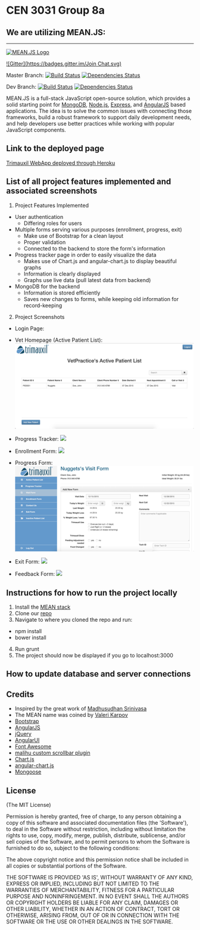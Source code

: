 # CEN 3031 Group 8a

## We are utilizing MEAN.JS:
-------------------------

[![MEAN.JS Logo](http://meanjs.org/img/logo-small.png)](http://meanjs.org/)

[![Gitter](https://badges.gitter.im/Join Chat.svg)](https://gitter.im/meanjs/mean?utm_source=badge&utm_medium=badge&utm_campaign=pr-badge&utm_content=badge)

Master Branch:
[![Build Status](https://travis-ci.org/meanjs/mean.svg?branch=master)](https://travis-ci.org/meanjs/mean)
[![Dependencies Status](https://david-dm.org/meanjs/mean.svg)](https://david-dm.org/meanjs/mean)

Dev Branch:
[![Build Status](https://travis-ci.org/meanjs/mean.svg?branch=0.4.1)](https://travis-ci.org/meanjs/mean)
[![Dependencies Status](https://david-dm.org/meanjs/mean/0.4.1.svg)](https://david-dm.org/meanjs/mean/0.4.1)

MEAN.JS is a full-stack JavaScript open-source solution, which provides a solid starting point for [MongoDB](http://www.mongodb.org/), [Node.js](http://www.nodejs.org/), [Express](http://expressjs.com/), and [AngularJS](http://angularjs.org/) based applications. The idea is to solve the common issues with connecting those frameworks, build a robust framework to support daily development needs, and help developers use better practices while working with popular JavaScript components.

## Link to the deployed page
[Trimauxil WebApp deployed through Heroku](https://morning-basin-7650.herokuapp.com)

## List of all project features implemented and associated screenshots
1. Project Features Implemented
  * User authentication
    * Differing roles for users
  * Multiple forms serving various purposes (enrollment, progress, exit)
    * Make use of Bootstrap for a clean layout
    * Proper validation
    * Connected to the backend to store the form's information
  * Progress tracker page in order to easily visualize the data
    * Makes use of Chart.js and angular-chart.js to display beautiful graphs
    * Information is clearly displayed
    * Graphs use live data (pull latest data from backend)
  * MongoDB for the backend
    * Information is stored efficiently
    * Saves new changes to forms, while keeping old information for record-keeping

2. Project Screenshots
  * Login Page:

  * Vet Homepage (Active Patient List):
  ![](https://github.com/sw8a/ISE_8a/blob/master/modules/core/client/img/demo-images/Patient%20List.png)

  * Progress Tracker:
  ![](https://github.com/sw8a/ISE_8a/blob/master/modules/core/client/img/demo-images/Overview%20Page.png)

  * Enrollment Form:
  ![](https://github.com/sw8a/ISE_8a/blob/master/modules/core/client/img/demo-images/Initial%20Health%20Assessment.png)

  * Progress Form:
  ![](https://github.com/sw8a/ISE_8a/blob/master/modules/core/client/img/demo-images/Progress%20Form.png)

  * Exit Form:
  ![](https://github.com/sw8a/ISE_8a/blob/master/modules/core/client/img/demo-images/Exit%20Health%20Assessment.png)

  * Feedback Form:
  ![](https://github.com/sw8a/ISE_8a/blob/master/modules/core/client/img/demo-images/Feedback.png)

## Instructions for how to run the project locally
1. Install the [MEAN stack](https://github.com/meanjs/mean)
2. Clone our [repo](https://github.com/sw8a/ISE_8a)
3. Navigate to where you cloned the repo and run:
  * npm install
  * bower install
4. Run grunt
5. The project should now be displayed if you go to localhost:3000

## How to update database and server connections

## Credits
* Inspired by the great work of [Madhusudhan Srinivasa](https://github.com/madhums/)
* The MEAN name was coined by [Valeri Karpov](http://blog.mongodb.org/post/49262866911/the-mean-stack-mongodb-expressjs-angularjs-and)
* [Bootstrap](http://getbootstrap.com/)
* [AngularJS](https://angularjs.org/)
* [jQuery](https://jquery.com/)
* [AngularUI](https://angular-ui.github.io/)
* [Font Awesome](https://fortawesome.github.io/Font-Awesome/)
* [malihu custom scrollbar plugin](https://github.com/malihu/malihu-custom-scrollbar-plugin)
* [Chart.js](http://www.chartjs.org/)
* [angular-chart.js](http://jtblin.github.io/angular-chart.js/)
* [Mongoose](https://github.com/Automattic/mongoose)

## License
(The MIT License)

Permission is hereby granted, free of charge, to any person obtaining
a copy of this software and associated documentation files (the
'Software'), to deal in the Software without restriction, including
without limitation the rights to use, copy, modify, merge, publish,
distribute, sublicense, and/or sell copies of the Software, and to
permit persons to whom the Software is furnished to do so, subject to
the following conditions:

The above copyright notice and this permission notice shall be
included in all copies or substantial portions of the Software.

THE SOFTWARE IS PROVIDED 'AS IS', WITHOUT WARRANTY OF ANY KIND,
EXPRESS OR IMPLIED, INCLUDING BUT NOT LIMITED TO THE WARRANTIES OF
MERCHANTABILITY, FITNESS FOR A PARTICULAR PURPOSE AND NONINFRINGEMENT.
IN NO EVENT SHALL THE AUTHORS OR COPYRIGHT HOLDERS BE LIABLE FOR ANY
CLAIM, DAMAGES OR OTHER LIABILITY, WHETHER IN AN ACTION OF CONTRACT,
TORT OR OTHERWISE, ARISING FROM, OUT OF OR IN CONNECTION WITH THE
SOFTWARE OR THE USE OR OTHER DEALINGS IN THE SOFTWARE.
